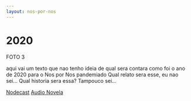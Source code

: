 ```yaml
---
layout: nos-por-nos
---
```

# 2020

FOTO 3

aqui vai um texto que nao tenho ideia de qual sera
contara como foi o ano de 2020 para o Nos por Nos pandemiado
Qual relato sera esse, eu nao sei...
Qual historia sera essa? Tampouco sei...

<a href="/nos-por-nos/nodecast">Nodecast</a>
<a href="/nos-por-nos/audionovela">Audio Novela</a>
